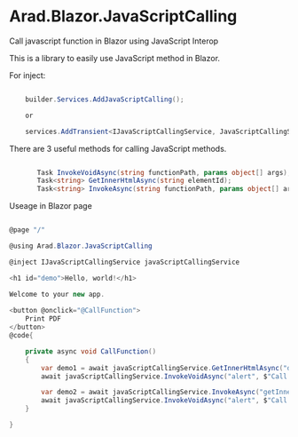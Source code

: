 # Arad.Blazor.JavaScriptCalling
Call javascript function in Blazor using JavaScript Interop

This is a library to easily use JavaScript method in Blazor.


For inject:
``` c#

    builder.Services.AddJavaScriptCalling();

    or

    services.AddTransient<IJavaScriptCallingService, JavaScriptCallingService>();

```

There are 3 useful methods for calling JavaScript methods.
``` c#

       Task InvokeVoidAsync(string functionPath, params object[] args);
       Task<string> GetInnerHtmlAsync(string elementId);
       Task<string> InvokeAsync(string functionPath, params object[] args);

```

Useage in Blazor page

``` c#

@page "/"

@using Arad.Blazor.JavaScriptCalling

@inject IJavaScriptCallingService javaScriptCallingService

<h1 id="demo">Hello, world!</h1>

Welcome to your new app.
 
<button @onclick="@CallFunction">
    Print PDF
</button>
@code{

    private async void CallFunction()
    {
        var demo1 = await javaScriptCallingService.GetInnerHtmlAsync("demo");
        await javaScriptCallingService.InvokeVoidAsync("alert", $"Call directly GetInnerHtmlAsync  {demo1}");

        var demo2 = await javaScriptCallingService.InvokeAsync("getInnerHtml","demo");
        await javaScriptCallingService.InvokeVoidAsync("alert", $"Call getInnerHtml from InvokeAsync  {demo1}");
    }

}

````




